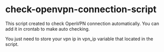 # check-openvpn-connection-script

This script created to check OpenVPN connection automatically. You can add it in crontab to make auto checking.

You just need to store your vpn ip in vpn_ip variable that located in the script.
